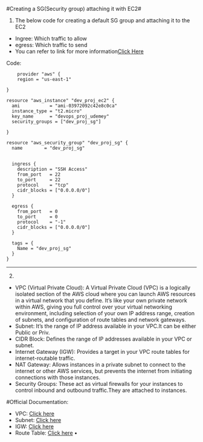 #Creating a SG(Security group) attaching it with EC2#


1. The below code for creating a default SG group and attaching it to the EC2

-  Ingree: Which traffic to allow
-  egress: Which traffic to send
-  You can refer to link for more information[Click Here](https://registry.terraform.io/providers/hashicorp/aws/3.34.0/docs/resources/security_group)


Code:
```
    provider "aws" {
    region = "us-east-1"

}

resource "aws_instance" "dev_proj_ec2" {
  ami           = "ami-03972092c42e8c0ca"
  instance_type = "t2.micro"
  key_name      = "devops_proj_udemey"
  security_groups = ["dev_proj_sg"]

}

resource "aws_security_group" "dev_proj_sg" {
  name        = "dev_proj_sg"
  

  ingress {
    description = "SSH Access"
    from_port   = 22
    to_port     = 22
    protocol    = "tcp"
    cidr_blocks = ["0.0.0.0/0"]
  }

  egress {
    from_port   = 0
    to_port     = 0
    protocol    = "-1"
    cidr_blocks = ["0.0.0.0/0"]
  }

  tags = {
    Name = "dev_proj_sg"
  }
}
```
--------------------------------------------------------------------------------------------------------------------------------------------------------------------------------------------------------------
2. 
-  VPC (Virtual Private Cloud): A Virtual Private Cloud (VPC) is a logically isolated section of the AWS cloud where you can launch AWS resources in a virtual network that you define. It’s like your own private network within AWS, giving you full control over your virtual networking environment, including selection of your own IP address range, creation of subnets, and configuration of route tables and network gateways.
-  Subnet: It’s the range of IP address available in your VPC.It can be either Public or Priv.
-  CIDR Block: Defines the range of IP addresses available in your VPC or subnet.
-  Internet Gateway (IGW): Provides a target in your VPC route tables for internet-routable traffic.
-  NAT Gateway: Allows instances in a private subnet to connect to the internet or other AWS services, 
   but prevents the internet from initiating connections with those instances.
-  Security Groups: These act as virtual firewalls for your instances to control inbound and outbound 
   traffic.They are attached to instances.

#Official Documentation:
-  VPC: [Click here](https://registry.terraform.io/providers/hashicorp/aws/latest/docs/resources/vpc)
-  Subnet: [Click here](https://registry.terraform.io/providers/hashicorp/aws/latest/docs/resources/subnet)
-  IGW: [Click here](https://registry.terraform.io/providers/hashicorp/aws/latest/docs/resources/internet_gateway.html)
-  Route Table: [Click here](https://registry.terraform.io/providers/hashicorp/aws/latest/docs/resources/route_table)
•	
